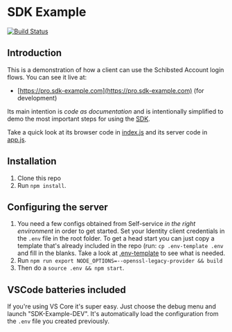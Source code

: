 # SDK Example

[![Build Status](https://travis-ci.org/schibsted/sdk-example.svg?branch=master)](https://travis-ci.org/schibsted/sdk-example)

## Introduction

This is a demonstration of how a client can use the Schibsted Account login flows. You can see it
live at:

* [https://pro.sdk-example.com](https://pro.sdk-example.com) (for development)

Its main intention is *code as documentation* and is intentionally simplified to demo the most
important steps for using the [SDK](https://github.com/schibsted/account-sdk-browser).

Take a quick look at its browser code in [index.js](./browser/index.js) and its server code in
[app.js](./app.js).

## Installation

1. Clone this repo
1. Run `npm install`.

## Configuring the server

1. You need a few configs obtained from Self-service *in the right environment* in order to get
   started. Set your Identity client credentials in the `.env` file in the root folder. To get a
   head start you can just copy a template that's already included in the repo (run: `cp
   .env-template .env` and fill in the blanks. Take a look at [.env-template](./.env-template) to
   see what is needed.
1. Run `npm run export NODE_OPTIONS=--openssl-legacy-provider && build`
1. Then do a `source .env && npm start`.

## VSCode batteries included

If you're using VS Core it's super easy. Just choose the debug menu and launch "SDK-Example-DEV".
It's automatically load the configuration from the `.env` file you created previously.
